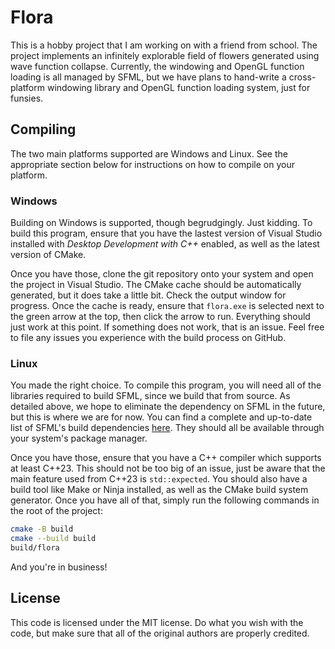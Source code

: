 # Flora

This is a hobby project that I am working on with a friend from school. The
project implements an infinitely explorable field of flowers generated using
wave function collapse. Currently, the windowing and OpenGL function loading is
all managed by SFML, but we have plans to hand-write a cross-platform windowing
library and OpenGL function loading system, just for funsies.

## Compiling

The two main platforms supported are Windows and Linux. See the appropriate
section below for instructions on how to compile on your platform.

### Windows

Building on Windows is supported, though begrudgingly. Just kidding. To build
this program, ensure that you have the lastest version of Visual Studio
installed with *Desktop Development with C++* enabled, as well as the latest
version of CMake.

Once you have those, clone the git repository onto your system and open the
project in Visual Studio. The CMake cache should be automatically generated,
but it does take a little bit. Check the output window for progress. Once the
cache is ready, ensure that `flora.exe` is selected next to the green arrow at
the top, then click the arrow to run. Everything should just work at this
point. If something does not work, that is an issue. Feel free to file any
issues you experience with the build process on GitHub.

### Linux

You made the right choice. To compile this program, you will need all of the
libraries required to build SFML, since we build that from source. As detailed
above, we hope to eliminate the dependency on SFML in the future, but this is
where we are for now. You can find a complete and up-to-date list of SFML's
build dependencies [here](sfml-build-deps). They should all be available
through your system's package manager.

Once you have those, ensure that you have a C++ compiler which supports at
least C\++23. This should not be too big of an issue, just be aware that the
main feature used from C++23 is `std::expected`. You should also have a build
tool like Make or Ninja installed, as well as the CMake build system generator.
Once you have all of that, simply run the following commands in the root of the
project:

```bash
cmake -B build
cmake --build build
build/flora
```

And you're in business!

[sfml-build-deps]: https://www.sfml-dev.org/tutorials/3.0/getting-started/build-from-source/#installing-dependencies

## License

This code is licensed under the MIT license. Do what you wish with the code,
but make sure that all of the original authors are properly credited.
